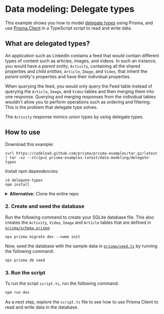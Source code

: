 # Data modeling: Delegate types

This example shows you how to model [delegate types](https://edgeapi.rubyonrails.org/classes/ActiveRecord/DelegatedType.html) using Prisma, and use [Prisma Client](https://www.prisma.io/client) in a TypeScript script to read and write data.



## What are delegated types?

An application such as LinkedIn contains a feed that would contain different types of content such as articles, images, and videos. In such an instance, you would have a *parent entity*, `Activity`, containing all the shared properties and *child entities*, `Article`, `Image`, and `Video`, that inherit the *parent entity*'s properties and have their individual properties. 

When querying the feed, you would only query the Feed table instead of querying the `Article`, `Image`, and `Video` tables and then merging them into one response. Querying and merging responses from the individual tables wouldn't allow you to perform operations such as ordering and filtering. This is the problem that delegate type solves.

The `Activity` response mimics union types by using delegate types.

## How to use

Download this example:

```
curl https://codeload.github.com/prisma/prisma-examples/tar.gz/latest | tar -xz --strip=2 prisma-examples-latest/data-modeling/delegate-types
```

Install npm dependencies:
```
cd delegate-types
npm install
```

<details><summary><strong>Alternative:</strong> Clone the entire repo</summary>

Clone this repository:

```
git clone git@github.com:prisma/prisma-examples.git --depth=1
```

Install npm dependencies:

```
cd prisma-examples/data-modeling/delegate-types
npm install
```
</details>

### 2. Create and seed the database

Run the following command to create your SQLite database file. This also creates the `Activity`, `Video`, `Image` and `Article` tables that are defined in [`prisma/schema.prisma`](./prisma/schema.prisma):

```
npx prisma migrate dev --name init
```

Now, seed the database with the sample data in [`prisma/seed.ts`](./prisma/seed.ts) by running the following command:

```
npx prisma db seed 
```

### 3. Run the script

To run the script `script.ts`, run the following command: 

```bash
npm run dev
```

As a next step, explore the `script.ts` file to see how to use Prisma Client to read and write data in the database.